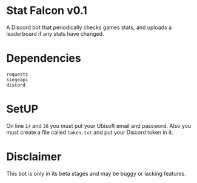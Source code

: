 # Stat Falcon v0.1
A Discord bot that periodically checks games stats, and uploads a leaderboard if any stats have changed.

# Dependencies 
```
requests
siegeapi
discord
```

# SetUP
On line `14` and `26` you must put your Ubisoft email and password. Also you must create a file called `token.txt` and put your Discord token in it.

# Disclaimer
This bot is only in its beta stages and may be buggy or lacking features.